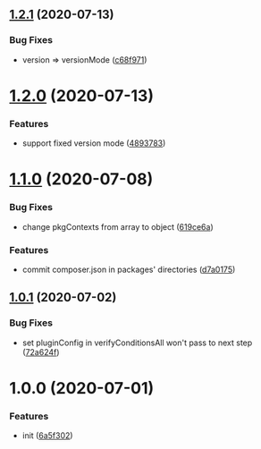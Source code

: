## [1.2.1](https://github.com/monorepo-semantic-release/git/compare/v1.2.0...v1.2.1) (2020-07-13)


### Bug Fixes

* version => versionMode ([c68f971](https://github.com/monorepo-semantic-release/git/commit/c68f97112c4d096c50c74cb8d7b5225732310c0b))

# [1.2.0](https://github.com/monorepo-semantic-release/git/compare/v1.1.0...v1.2.0) (2020-07-13)


### Features

* support fixed version mode ([4893783](https://github.com/monorepo-semantic-release/git/commit/48937837f84a589e43dfefeef789a07a94613452))

# [1.1.0](https://github.com/monorepo-semantic-release/git/compare/v1.0.1...v1.1.0) (2020-07-08)


### Bug Fixes

* change pkgContexts from array to object ([619ce6a](https://github.com/monorepo-semantic-release/git/commit/619ce6a5781c805a4ddb641b854eb29eda6a5317))


### Features

* commit composer.json in packages' directories ([d7a0175](https://github.com/monorepo-semantic-release/git/commit/d7a0175e5832798cea0903627f7267fac83869bb))

## [1.0.1](https://github.com/monorepo-semantic-release/git/compare/v1.0.0...v1.0.1) (2020-07-02)


### Bug Fixes

* set pluginConfig in verifyConditionsAll won't pass to next step ([72a624f](https://github.com/monorepo-semantic-release/git/commit/72a624fde11c7454dbfba4f95c067bd05b32ce8c))

# 1.0.0 (2020-07-01)


### Features

* init ([6a5f302](https://github.com/monorepo-semantic-release/git/commit/6a5f3027c2f744f46dc44fb8cdc748f9b16348db))
